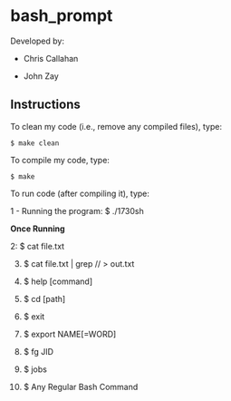 # bash_prompt

Developed by: 

- Chris Callahan

- John Zay

## Instructions

To clean my code (i.e., remove any compiled files), type:

```
$ make clean
```

To compile my code, type:

```
$ make
```

To run code (after compiling it), type:



1 - Running the program: $ ./1730sh

**Once Running**

2: $ cat file.txt

3. $ cat file.txt | grep // > out.txt

4. $ help [command]

5. $ cd [path]

6. $ exit

7. $ export NAME[=WORD]

8. $ fg JID

9. $ jobs

10. $ Any Regular Bash Command
